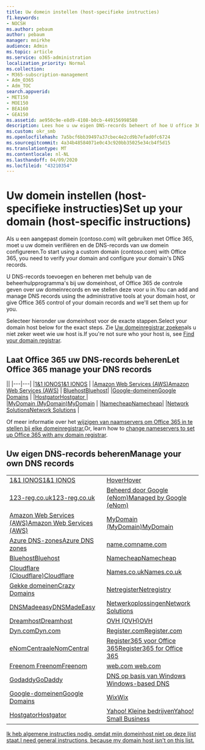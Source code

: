 ```yaml
---
title: Uw domein instellen (host-specifieke instructies)
f1.keywords:
- NOCSH
ms.author: pebaum
author: pebaum
manager: mnirkhe
audience: Admin
ms.topic: article
ms.service: o365-administration
localization_priority: Normal
ms.collection:
- M365-subscription-management
- Adm_O365
- Adm_TOC
search.appverid:
- MET150
- MOE150
- BEA160
- GEA150
ms.assetid: ae950c9e-e8d9-4108-b0cb-449156998580
description: Lees hoe u uw eigen DNS-records beheert of hoe U office 365 uw DNS-records voor u beheren.
ms.custom: okr_smb
ms.openlocfilehash: 7a5bcf6bb39497a37cbec4e2cd9b7efad0fc6724
ms.sourcegitcommit: 4a34b48584071e0c43c920bb35025e34cb4f5d15
ms.translationtype: MT
ms.contentlocale: nl-NL
ms.lasthandoff: 04/09/2020
ms.locfileid: "43210354"
---
```

# <a name="set-up-your-domain-host-specific-instructions"></a><span data-ttu-id="a6350-103">Uw domein instellen (host-specifieke instructies)</span><span class="sxs-lookup"><span data-stu-id="a6350-103">Set up your domain (host-specific instructions)</span></span>

<span data-ttu-id="a6350-104">Als u een aangepast domein (contoso.com) wilt gebruiken met Office 365, moet u uw domein verifiëren en de DNS-records van uw domein configureren.</span><span class="sxs-lookup"><span data-stu-id="a6350-104">To start using a custom domain (contoso.com) with Office 365, you need to verify your domain and configure your domain's DNS records.</span></span> 
  
<span data-ttu-id="a6350-105">U DNS-records toevoegen en beheren met behulp van de beheerhulpprogramma's bij uw domeinhost, of Office 365 de controle geven over uw domeinrecords en we stellen deze voor u in.</span><span class="sxs-lookup"><span data-stu-id="a6350-105">You can add and manage DNS records using the administrative tools at your domain host, or give Office 365 control of your domain records and we'll set them up for you.</span></span>
  
<span data-ttu-id="a6350-106">Selecteer hieronder uw domeinhost voor de exacte stappen.</span><span class="sxs-lookup"><span data-stu-id="a6350-106">Select your domain host below for the exact steps.</span></span> <span data-ttu-id="a6350-107">Zie [Uw domeinregistrar zoeken](find-your-domain-registrar.md)als u niet zeker weet wie uw host is.</span><span class="sxs-lookup"><span data-stu-id="a6350-107">If you're not sure who your host is, see [Find your domain registrar](find-your-domain-registrar.md).</span></span>
  

## <a name="let-office-365-manage-your-dns-records"></a><span data-ttu-id="a6350-108">Laat Office 365 uw DNS-records beheren</span><span class="sxs-lookup"><span data-stu-id="a6350-108">Let Office 365 manage your DNS records</span></span>

||
|---|---|
|[<span data-ttu-id="a6350-109">1&1 IONOS</span><span class="sxs-lookup"><span data-stu-id="a6350-109">1&1 IONOS</span></span>](../dns/change-nameservers-at-1-1-internet.md) |
|[<span data-ttu-id="a6350-110">Amazon Web Services (AWS)</span><span class="sxs-lookup"><span data-stu-id="a6350-110">Amazon Web Services (AWS)</span></span>](../dns/change-nameservers-at-aws.md) |
 [<span data-ttu-id="a6350-111">Bluehost</span><span class="sxs-lookup"><span data-stu-id="a6350-111">Bluehost</span></span>](../dns/change-nameservers-at-bluehost.md)|
|[<span data-ttu-id="a6350-112">Google-domeinen</span><span class="sxs-lookup"><span data-stu-id="a6350-112">Google   Domains</span></span>](../dns/change-nameservers-at-google-domains.md) |
|[<span data-ttu-id="a6350-113">Hostgator</span><span class="sxs-lookup"><span data-stu-id="a6350-113">Hostgator   </span></span>](../dns/change-nameservers-at-hostgator.md)  |  
|[<span data-ttu-id="a6350-114">MyDomain (MyDomain)</span><span class="sxs-lookup"><span data-stu-id="a6350-114">MyDomain</span></span>](../dns/change-nameservers-at-mydomain.md) | 
|[<span data-ttu-id="a6350-115">Namecheap</span><span class="sxs-lookup"><span data-stu-id="a6350-115">Namecheap</span></span>](../dns/change-nameservers-at-namecheap.md)|
|[<span data-ttu-id="a6350-116">Network Solutions</span><span class="sxs-lookup"><span data-stu-id="a6350-116">Network Solutions</span></span>](../dns/change-nameservers-at-network-solutions.md) |  

<span data-ttu-id="a6350-117">Of meer informatie over het [wijzigen van naamservers om Office 365 in te stellen bij elke domeinregistrar.](change-nameservers-at-any-domain-registrar.md)</span><span class="sxs-lookup"><span data-stu-id="a6350-117">Or, learn how to [change nameservers to set up Office 365 with any domain registrar](change-nameservers-at-any-domain-registrar.md).</span></span>

## <a name="manage-your-own-dns-records"></a><span data-ttu-id="a6350-118">Uw eigen DNS-records beheren</span><span class="sxs-lookup"><span data-stu-id="a6350-118">Manage your own DNS records</span></span>

|                           |                          |
|---------------------------|--------------------------|
| [<span data-ttu-id="a6350-119">1&1 IONOS</span><span class="sxs-lookup"><span data-stu-id="a6350-119">1&1 IONOS</span></span>](../dns/create-dns-records-at-1-1-internet.md) | [<span data-ttu-id="a6350-120">Hover</span><span class="sxs-lookup"><span data-stu-id="a6350-120">Hover</span></span>](../dns/create-dns-records-at-hover.md) |
| [<span data-ttu-id="a6350-121">123-reg.co.uk</span><span class="sxs-lookup"><span data-stu-id="a6350-121">123-reg.co.uk</span></span>](../dns/create-dns-records-at-123-reg-co-uk.md) | [<span data-ttu-id="a6350-122">Beheerd door Google (eNom)</span><span class="sxs-lookup"><span data-stu-id="a6350-122">Managed   by Google (eNom)</span></span>](../dns/create-dns-records-for-domain-managed-by-google-enom.md)|
| [<span data-ttu-id="a6350-123">Amazon Web Services (AWS)</span><span class="sxs-lookup"><span data-stu-id="a6350-123">Amazon Web Services (AWS)</span></span>](../dns/create-dns-records-at-aws.md) | [<span data-ttu-id="a6350-124">MyDomain (MyDomain)</span><span class="sxs-lookup"><span data-stu-id="a6350-124">MyDomain</span></span>](../dns/create-dns-records-at-mydomain.md) |
| [<span data-ttu-id="a6350-125">Azure DNS-zones</span><span class="sxs-lookup"><span data-stu-id="a6350-125">Azure DNS zones</span></span>](../dns/create-dns-records-for-azure-dns-zones.md) | [<span data-ttu-id="a6350-126">name.com</span><span class="sxs-lookup"><span data-stu-id="a6350-126">name.com</span></span>](../dns/create-dns-records-at-name-com.md) |
| [<span data-ttu-id="a6350-127">Bluehost</span><span class="sxs-lookup"><span data-stu-id="a6350-127">Bluehost</span></span>](../dns/create-dns-records-at-bluehost.md) | [<span data-ttu-id="a6350-128">Namecheap</span><span class="sxs-lookup"><span data-stu-id="a6350-128">Namecheap</span></span>](../dns/create-dns-records-at-namecheap.md)|
| [<span data-ttu-id="a6350-129">Cloudflare (Cloudflare)</span><span class="sxs-lookup"><span data-stu-id="a6350-129">Cloudflare</span></span>](../dns/create-dns-records-at-cloudflare.md)| [<span data-ttu-id="a6350-130">Names.co.uk</span><span class="sxs-lookup"><span data-stu-id="a6350-130">Names.co.uk</span></span>](../dns/create-dns-records-at-names-co-uk.md) |
|  [<span data-ttu-id="a6350-131">Gekke domeinen</span><span class="sxs-lookup"><span data-stu-id="a6350-131">Crazy Domains</span></span>](../dns/create-dns-records-at-crazy-domains.md)| [<span data-ttu-id="a6350-132">Netregister</span><span class="sxs-lookup"><span data-stu-id="a6350-132">Netregistry</span></span>](../dns/create-dns-records-at-netregistry.md) |
|[<span data-ttu-id="a6350-133">DNSMadeeasy</span><span class="sxs-lookup"><span data-stu-id="a6350-133">DNSMadeEasy</span></span>](../dns/create-dns-records-at-dnsmadeeasy.md) | [<span data-ttu-id="a6350-134">Netwerkoplossingen</span><span class="sxs-lookup"><span data-stu-id="a6350-134">Network   Solutions</span></span>](../dns/create-dns-records-at-network-solutions.md) |
|[<span data-ttu-id="a6350-135">Dreamhost</span><span class="sxs-lookup"><span data-stu-id="a6350-135">Dreamhost</span></span>](../dns/create-dns-records-at-dreamhost.md)  | [<span data-ttu-id="a6350-136">OVH (OVH)</span><span class="sxs-lookup"><span data-stu-id="a6350-136">OVH</span></span>](../dns/create-dns-records-at-ovh.md) |
|  [<span data-ttu-id="a6350-137">Dyn.com</span><span class="sxs-lookup"><span data-stu-id="a6350-137">Dyn.com</span></span>](../dns/create-dns-records-at-dyn-com.md) | [<span data-ttu-id="a6350-138">Register.com</span><span class="sxs-lookup"><span data-stu-id="a6350-138">Register.com</span></span>](../dns/create-dns-records-at-register-com.md) |
| [<span data-ttu-id="a6350-139">eNomCentraal</span><span class="sxs-lookup"><span data-stu-id="a6350-139">eNomCentral</span></span>](../dns/create-dns-records-at-enomcentral.md)| [<span data-ttu-id="a6350-140">Register365 voor Office 365</span><span class="sxs-lookup"><span data-stu-id="a6350-140">Register365 for Office 365</span></span>](../dns/create-dns-records-at-register365.md)  |
| [<span data-ttu-id="a6350-141">Freenom Freenom</span><span class="sxs-lookup"><span data-stu-id="a6350-141">Freenom</span></span>](../dns/create-dns-records-at-freenom.md) | [<span data-ttu-id="a6350-142">web.com</span><span class="sxs-lookup"><span data-stu-id="a6350-142"> web.com </span></span>](../dns/create-dns-records-at-web-com.md)|
|[<span data-ttu-id="a6350-143">Godaddy</span><span class="sxs-lookup"><span data-stu-id="a6350-143">GoDaddy</span></span>](../dns/create-dns-records-at-godaddy.md)|[<span data-ttu-id="a6350-144">DNS op basis van Windows</span><span class="sxs-lookup"><span data-stu-id="a6350-144"> Windows-based DNS</span></span>](../dns/create-dns-records-using-windows-based-dns.md)   |
| [<span data-ttu-id="a6350-145">Google-domeinen</span><span class="sxs-lookup"><span data-stu-id="a6350-145">Google Domains</span></span>](../dns/create-dns-records-at-google-domains.md) |[<span data-ttu-id="a6350-146">Wix</span><span class="sxs-lookup"><span data-stu-id="a6350-146">Wix</span></span>](../dns/create-dns-records-at-wix.md) |
|[<span data-ttu-id="a6350-147">Hostgator</span><span class="sxs-lookup"><span data-stu-id="a6350-147">Hostgator</span></span>](../dns/create-dns-records-at-hostgator.md)  | [<span data-ttu-id="a6350-148">Yahoo!   Kleine bedrijven</span><span class="sxs-lookup"><span data-stu-id="a6350-148">Yahoo!   Small Business</span></span>](../dns/create-dns-records-at-yahoo-small-business.md)  |

[<span data-ttu-id="a6350-149">Ik heb algemene instructies nodig, omdat mijn domeinhost niet op deze lijst staat.</span><span class="sxs-lookup"><span data-stu-id="a6350-149">I need general instructions, because my domain host isn't on this list. </span></span>](create-dns-records-at-any-dns-hosting-provider.md)
   

